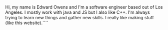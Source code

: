 Hi, my name is Edward Owens and I'm a software engineer based out of Los Angeles. 
I mostly work with java and JS but I also like C++. I'm always trying to learn 
new things and gather new skills. I really like making stuff (like this website).```` 